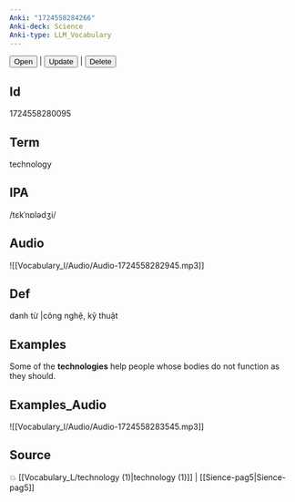 ```yaml
---
Anki: "1724558284266"
Anki-deck: Science
Anki-type: LLM_Vocabulary
---
```

<button class="anki-btn-open">Open</button> | <button class="anki-btn-update">Update</button> | <button class="anki-btn-delete">Delete</button>

## Id
1724558280095
## Term
technology
## IPA
 /tɛkˈnɒlədʒi/
## Audio
 ![[Vocabulary_l/Audio/Audio-1724558282945.mp3]]

## Def
 danh từ |công nghệ, kỹ thuật 
## Examples
Some of the **technologies** help people whose bodies do not function as they should.

## Examples_Audio
![[Vocabulary_l/Audio/Audio-1724558283545.mp3]]
## Source
💥 [[Vocabulary_L/technology (1)|technology (1)]] |  [[Sience-pag5|Sience-pag5]]